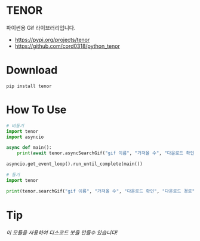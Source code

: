 # **TENOR**

파이썬용 Gif 라이브러리입니다.

- https://pypi.org/projects/tenor
- https://github.com/cord0318/python_tenor

# **Download**

```shell
pip install tenor
```

# **How To Use**

```python
# 비동기
import tenor
import asyncio

async def main():
    print(await tenor.asyncSearchGif("gif 이름", "가져올 수", "다운로드 확인", "다운로드 경로"))

asyncio.get_event_loop().run_until_complete(main())
```

```python
# 동기
import tenor

print(tenor.searchGif("gif 이름", "가져올 수", "다운로드 확인", "다운로드 경로"))
```

# **Tip**

*이 모듈을 사용하여 디스코드 봇을 만들수 있습니다!*
